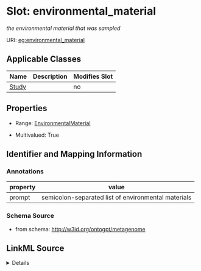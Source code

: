 

# Slot: environmental_material


_the environmental material that was sampled_



URI: [eg:environmental_material](http://w3id.org/ontogpt/environmental-metagenome/environmental_material)



<!-- no inheritance hierarchy -->





## Applicable Classes

| Name | Description | Modifies Slot |
| --- | --- | --- |
| [Study](Study.md) |  |  no  |







## Properties

* Range: [EnvironmentalMaterial](EnvironmentalMaterial.md)

* Multivalued: True





## Identifier and Mapping Information





### Annotations

| property | value |
| --- | --- |
| prompt | semicolon-separated list of environmental materials |



### Schema Source


* from schema: http://w3id.org/ontogpt/metagenome




## LinkML Source

<details>
```yaml
name: environmental_material
annotations:
  prompt:
    tag: prompt
    value: semicolon-separated list of environmental materials
description: the environmental material that was sampled
from_schema: http://w3id.org/ontogpt/metagenome
rank: 1000
multivalued: true
alias: environmental_material
owner: Study
domain_of:
- Study
range: EnvironmentalMaterial

```
</details>